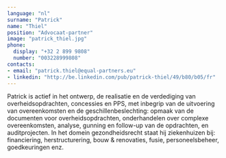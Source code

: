 ```yaml
---
language: "nl"
surname: "Patrick"
name: "Thiel"
position: "Advocaat-partner"
image: "patrick_thiel.jpg"
phone:
  display: "+32 2 899 9808"
  number: "003228999808"
contacts:
- email: "patrick.thiel@equal-partners.eu"
- linkedin: "http://be.linkedin.com/pub/patrick-thiel/49/b80/b05/fr"
---
```

Patrick is actief in het ontwerp, de realisatie en de verdediging van overheidsopdrachten, concessies en PPS, met inbegrip van de uitvoering van overeenkomsten en de geschillenbeslechting: opmaak van de documenten voor overheidsopdrachten, onderhandelen over complexe overeenkomsten, analyse, gunning en follow-up van de opdrachten, en auditprojecten. In het domein gezondheidsrecht staat hij ziekenhuizen bij: financiering, herstructurering, bouw & renovaties, fusie, personeelsbeheer, goedkeuringen enz.